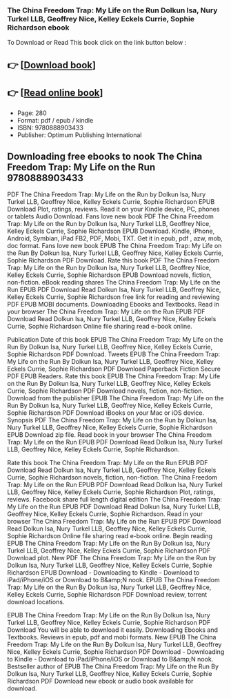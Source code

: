 ### The China Freedom Trap: My Life on the Run Dolkun Isa, Nury Turkel LLB, Geoffrey Nice, Kelley Eckels Currie, Sophie Richardson ebook

To Download or Read This book click on the link button below :

## 👉  [**[Download book](http://get-pdfs.com/download.php?group=book&from=github.com&id=689603&lnk=1062 "Download book")**]

## 👉  [**[Read online book](http://get-pdfs.com/download.php?group=book&from=github.com&id=689603&lnk=1062 "Read online book")**]


* Page: 280
* Format: pdf / epub / kindle
* ISBN: 9780888903433
* Publisher: Optimum Publishing International



## Downloading free ebooks to nook The China Freedom Trap: My Life on the Run 9780888903433


PDF The China Freedom Trap: My Life on the Run by Dolkun Isa, Nury Turkel LLB, Geoffrey Nice, Kelley Eckels Currie, Sophie Richardson EPUB Download Plot, ratings, reviews. Read it on your Kindle device, PC, phones or tablets Audio Download. Fans love new book PDF The China Freedom Trap: My Life on the Run by Dolkun Isa, Nury Turkel LLB, Geoffrey Nice, Kelley Eckels Currie, Sophie Richardson EPUB Download. Kindle, iPhone, Android, Symbian, iPad FB2, PDF, Mobi, TXT. Get it in epub, pdf , azw, mob, doc format. Fans love new book EPUB The China Freedom Trap: My Life on the Run By Dolkun Isa, Nury Turkel LLB, Geoffrey Nice, Kelley Eckels Currie, Sophie Richardson PDF Download. Rate this book PDF The China Freedom Trap: My Life on the Run by Dolkun Isa, Nury Turkel LLB, Geoffrey Nice, Kelley Eckels Currie, Sophie Richardson EPUB Download novels, fiction, non-fiction. eBook reading shares The China Freedom Trap: My Life on the Run EPUB PDF Download Read Dolkun Isa, Nury Turkel LLB, Geoffrey Nice, Kelley Eckels Currie, Sophie Richardson free link for reading and reviewing PDF EPUB MOBI documents. Downloading Ebooks and Textbooks. Read in your browser The China Freedom Trap: My Life on the Run EPUB PDF Download Read Dolkun Isa, Nury Turkel LLB, Geoffrey Nice, Kelley Eckels Currie, Sophie Richardson Online file sharing read e-book online.

Publication Date of this book EPUB The China Freedom Trap: My Life on the Run By Dolkun Isa, Nury Turkel LLB, Geoffrey Nice, Kelley Eckels Currie, Sophie Richardson PDF Download. Tweets EPUB The China Freedom Trap: My Life on the Run By Dolkun Isa, Nury Turkel LLB, Geoffrey Nice, Kelley Eckels Currie, Sophie Richardson PDF Download Paperback Fiction Secure PDF EPUB Readers. Rate this book EPUB The China Freedom Trap: My Life on the Run By Dolkun Isa, Nury Turkel LLB, Geoffrey Nice, Kelley Eckels Currie, Sophie Richardson PDF Download novels, fiction, non-fiction. Download from the publisher EPUB The China Freedom Trap: My Life on the Run By Dolkun Isa, Nury Turkel LLB, Geoffrey Nice, Kelley Eckels Currie, Sophie Richardson PDF Download iBooks on your Mac or iOS device. Synopsis PDF The China Freedom Trap: My Life on the Run by Dolkun Isa, Nury Turkel LLB, Geoffrey Nice, Kelley Eckels Currie, Sophie Richardson EPUB Download zip file. Read book in your browser The China Freedom Trap: My Life on the Run EPUB PDF Download Read Dolkun Isa, Nury Turkel LLB, Geoffrey Nice, Kelley Eckels Currie, Sophie Richardson.

Rate this book The China Freedom Trap: My Life on the Run EPUB PDF Download Read Dolkun Isa, Nury Turkel LLB, Geoffrey Nice, Kelley Eckels Currie, Sophie Richardson novels, fiction, non-fiction. The China Freedom Trap: My Life on the Run EPUB PDF Download Read Dolkun Isa, Nury Turkel LLB, Geoffrey Nice, Kelley Eckels Currie, Sophie Richardson Plot, ratings, reviews. Facebook share full length digital edition The China Freedom Trap: My Life on the Run EPUB PDF Download Read Dolkun Isa, Nury Turkel LLB, Geoffrey Nice, Kelley Eckels Currie, Sophie Richardson. Read in your browser The China Freedom Trap: My Life on the Run EPUB PDF Download Read Dolkun Isa, Nury Turkel LLB, Geoffrey Nice, Kelley Eckels Currie, Sophie Richardson Online file sharing read e-book online. Begin reading EPUB The China Freedom Trap: My Life on the Run By Dolkun Isa, Nury Turkel LLB, Geoffrey Nice, Kelley Eckels Currie, Sophie Richardson PDF Download plot. New PDF The China Freedom Trap: My Life on the Run by Dolkun Isa, Nury Turkel LLB, Geoffrey Nice, Kelley Eckels Currie, Sophie Richardson EPUB Download - Downloading to Kindle - Download to iPad/iPhone/iOS or Download to B&amp;amp;N nook. EPUB The China Freedom Trap: My Life on the Run By Dolkun Isa, Nury Turkel LLB, Geoffrey Nice, Kelley Eckels Currie, Sophie Richardson PDF Download review, torrent download locations.

EPUB The China Freedom Trap: My Life on the Run By Dolkun Isa, Nury Turkel LLB, Geoffrey Nice, Kelley Eckels Currie, Sophie Richardson PDF Download You will be able to download it easily. Downloading Ebooks and Textbooks. Reviews in epub, pdf and mobi formats. New EPUB The China Freedom Trap: My Life on the Run By Dolkun Isa, Nury Turkel LLB, Geoffrey Nice, Kelley Eckels Currie, Sophie Richardson PDF Download - Downloading to Kindle - Download to iPad/iPhone/iOS or Download to B&amp;amp;N nook. Bestseller author of EPUB The China Freedom Trap: My Life on the Run By Dolkun Isa, Nury Turkel LLB, Geoffrey Nice, Kelley Eckels Currie, Sophie Richardson PDF Download new ebook or audio book available for download.





